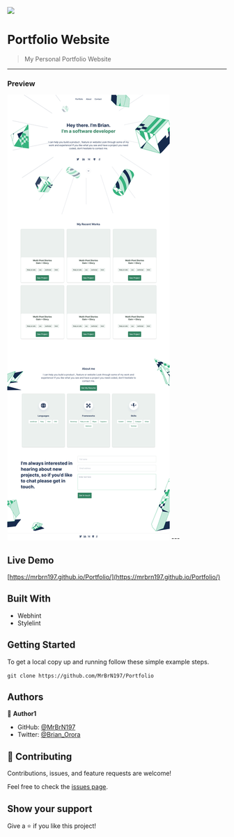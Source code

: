 ![](https://img.shields.io/badge/Microverse-blueviolet)

# Portfolio Website

> My Personal Portfolio Website

___

### Preview
<img src="./images/desktop.png">
---

## Live Demo
[https://mrbrn197.github.io/Portfolio/](https://mrbrn197.github.io/Portfolio/)

## Built With

- Webhint
- Stylelint

## Getting Started

To get a local copy up and running follow these simple example steps.

`git clone https://github.com/MrBrN197/Portfolio`

## Authors

👤 **Author1**

- GitHub: [@MrBrN197](https://github.com/MrBrN197)
- Twitter: [@Brian_Orora](https://twitter.com/brian_orora)

## 🤝 Contributing

Contributions, issues, and feature requests are welcome!

Feel free to check the [issues page](../../issues/).

## Show your support

Give a ⭐️ if you like this project!
